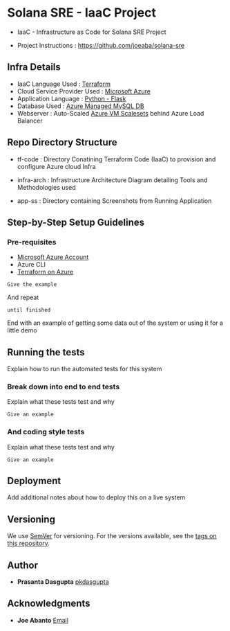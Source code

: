 # Solana SRE - IaaC Project

* IaaC - Infrastructure as Code for Solana SRE Project 

* Project Instructions : https://github.com/joeaba/solana-sre


## Infra Details

* IaaC Language Used : [Terraform](https://www.terraform.io/)
* Cloud Service Provider Used : [Microsoft Azure](https://azure.microsoft.com/en-in/)
* Application Language : [Python - Flask](https://www.fullstackpython.com/flask.html)
* Database Used : [Azure Managed MySQL DB](https://azure.microsoft.com/en-in/services/mysql/)
* Webserver : Auto-Scaled [Azure VM Scalesets](https://docs.microsoft.com/en-us/azure/virtual-machine-scale-sets/overview) behind Azure Load Balancer

## Repo Directory Structure

* tf-code : Directory Conatining Terraform Code (IaaC) to provision and configure Azure cloud Infra

* infra-arch : Infrastructure Architecture Diagram detailing Tools and Methodologies used

* app-ss : Directory containing Screenshots from Running Application


## Step-by-Step Setup Guidelines

### Pre-requisites

* [Microsoft Azure Account](https://azure.microsoft.com/en-in/free/)
* Azure CLI
* [Terraform on Azure](https://docs.microsoft.com/en-us/azure/developer/terraform/)

```
Give the example
```

And repeat

```
until finished
```

End with an example of getting some data out of the system or using it for a little demo

## Running the tests

Explain how to run the automated tests for this system

### Break down into end to end tests

Explain what these tests test and why

```
Give an example
```

### And coding style tests

Explain what these tests test and why

```
Give an example
```

## Deployment

Add additional notes about how to deploy this on a live system


## Versioning

We use [SemVer](http://semver.org/) for versioning. For the versions available, see the [tags on this repository](https://github.com/pkdasgupta/solanasre-proj/tags).


## Author

* **Prasanta Dasgupta** [pkdasgupta](https://pkdasgupta.co.in/)

## Acknowledgments

* **Joe Abanto** [Email](joe@solana.com)


